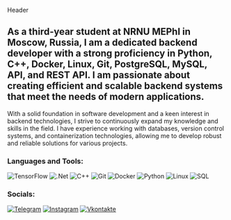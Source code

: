 Header

## As a third-year student at NRNU MEPhI in Moscow, Russia, I am a dedicated backend developer with a strong proficiency in Python, C++, Docker, Linux, Git, PostgreSQL, MySQL, API, and REST API. I am passionate about creating efficient and scalable backend systems that meet the needs of modern applications.

With a solid foundation in software development and a keen interest in backend technologies, I strive to continuously expand my knowledge and skills in the field. I have experience working with databases, version control systems, and containerization technologies, allowing me to develop robust and reliable solutions for various projects.

### Languages and Tools:
![TensorFlow](https://img.shields.io/badge/-TensorFlow-090909?style=for-the-badge&logo=tensorflow&logoColor=F88C00)
![.Net](https://img.shields.io/badge/-Framework-090909?style=for-the-badge&logo=.net&logoColor=E5D3FF)
![C++](https://img.shields.io/badge/-C++-090909?style=for-the-badge&logo=C%2b%2b&logoColor=6296CC)
![Git](https://img.shields.io/badge/-Git-090909?style=for-the-badge&logo=Git&logoColor=6296CC)
![Docker](https://img.shields.io/badge/-Docker-090909?style=for-the-badge&logo=Docker&logoColor=6296CC)
![Python](https://img.shields.io/badge/-Python-090909?style=for-the-badge&logo=Python&logoColor=6296CC)
![Linux](https://img.shields.io/badge/-Linux-090909?style=for-the-badge&logo=Linux&logoColor=6296CC)
![SQL](https://img.shields.io/badge/-Sql-090909?style=for-the-badge&logo=PostgreSQL&logoColor=6296CC)

### Socials:
[![Telegram](https://img.shields.io/badge/-Telegram-090909?style=for-the-badge&logo=telegram&logoColor=27A0D9)](https://t.me/marks_cc)
[![Instagram](https://img.shields.io/badge/-Instagram-090909?style=for-the-badge&logo=instagram&logoColor=B4068E)](https://www.instagram.com/gleb_konshin)
[![Vkontakte](https://img.shields.io/badge/-Vkontakte-090909?style=for-the-badge&logo=Vk&logoColor=4F7DB3)](https://vk.com/markseifredholm)

